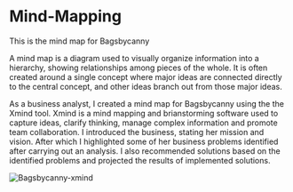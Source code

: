 # Mind-Mapping
This is the mind map for Bagsbycanny

A mind map is a diagram used to visually organize information into a hierarchy, showing relationships among pieces of the whole. It is often created around a single concept where major ideas are connected directly to the central concept, and other ideas branch out from those major ideas. 

As a business analyst, I created a mind map for Bagsbycanny using the the Xmind tool. Xmind is a mind mapping and brianstorming software used to capture ideas, clarify thinking, manage complex information and promote team collaboration. I introduced the business, stating her mission and vision. After which I highlighted some of her business problems identified after carrying out an analysis. I also recommended solutions based on the identified problems and projected the results of implemented solutions. 

![Bagsbycanny-xmind](https://user-images.githubusercontent.com/94903456/205040064-53641d14-8c3d-47a0-ad79-de506c8aebba.png)
